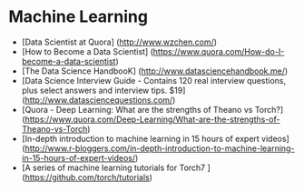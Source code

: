 # Machine Learning

* [Data Scientist at Quora] (http://www.wzchen.com/)
* [How to Become a Data Scientist] (https://www.quora.com/How-do-I-become-a-data-scientist)
* [The Data Science HandbooK] (http://www.datasciencehandbook.me/)
* [Data Science Interview Guide - Contains 120 real interview questions, plus select answers and interview tips. $19] (http://www.datasciencequestions.com/) 
* [Quora - Deep Learning: What are the strengths of Theano vs Torch?] (https://www.quora.com/Deep-Learning/What-are-the-strengths-of-Theano-vs-Torch)
* [In-depth introduction to machine learning in 15 hours of expert videos] (http://www.r-bloggers.com/in-depth-introduction-to-machine-learning-in-15-hours-of-expert-videos/)
* [A series of machine learning tutorials for Torch7 ] (https://github.com/torch/tutorials)
